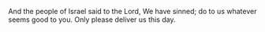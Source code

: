 And the people of Israel said to the Lord, We have sinned; do to us whatever seems good to you. Only please deliver us this day.
